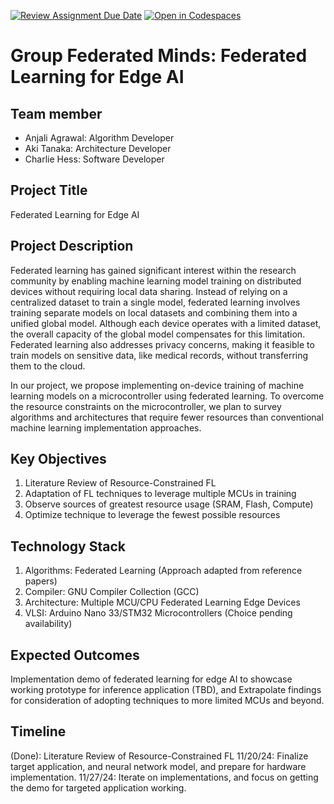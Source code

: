 [![Review Assignment Due Date](https://classroom.github.com/assets/deadline-readme-button-22041afd0340ce965d47ae6ef1cefeee28c7c493a6346c4f15d667ab976d596c.svg)](https://classroom.github.com/a/Buol6fpg)
[![Open in Codespaces](https://classroom.github.com/assets/launch-codespace-2972f46106e565e64193e422d61a12cf1da4916b45550586e14ef0a7c637dd04.svg)](https://classroom.github.com/open-in-codespaces?assignment_repo_id=16987558)

# Group Federated Minds: Federated Learning for Edge AI

## Team member
- Anjali Agrawal: Algorithm Developer
- Aki Tanaka: Architecture Developer
- Charlie Hess: Software Developer

## Project Title
Federated Learning for Edge AI

## Project Description
Federated learning has gained significant interest within the research community by enabling machine learning model training on distributed devices without requiring local data sharing. Instead of relying on a centralized dataset to train a single model, federated learning involves training separate models on local datasets and combining them into a unified global model. Although each device operates with a limited dataset, the overall capacity of the global model compensates for this limitation. Federated learning also addresses privacy concerns, making it feasible to train models on sensitive data, like medical records, without transferring them to the cloud.

In our project, we propose implementing on-device training of machine learning models on a microcontroller using federated learning. To overcome the resource constraints on the microcontroller, we plan to survey algorithms and architectures that require fewer resources than conventional machine learning implementation approaches.

## Key Objectives
1. Literature Review of Resource-Constrained FL
2. Adaptation of FL techniques to leverage multiple MCUs in training
3. Observe sources of greatest resource usage (SRAM, Flash, Compute)
4. Optimize technique to leverage the fewest possible resources

## Technology Stack
1. Algorithms: Federated Learning (Approach adapted from reference papers)
2. Compiler: GNU Compiler Collection (GCC)
3. Architecture: Multiple MCU/CPU Federated Learning Edge Devices
4. VLSI: Arduino Nano 33/STM32 Microcontrollers (Choice pending availability)

## Expected Outcomes
Implementation demo of federated learning for edge AI to showcase working prototype for inference application (TBD), and Extrapolate findings for consideration of adopting techniques to more limited MCUs and beyond.

## Timeline
(Done): Literature Review of Resource-Constrained FL
11/20/24: Finalize target application, and neural network model, and prepare for hardware implementation.
11/27/24: Iterate on implementations, and focus on getting the demo for targeted application working.



